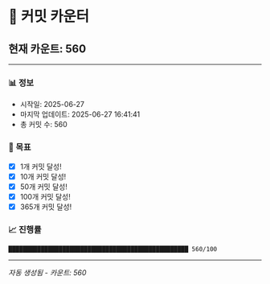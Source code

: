 # 🔢 커밋 카운터

## 현재 카운트: 560

---

### 📊 정보
- 시작일: 2025-06-27
- 마지막 업데이트: 2025-06-27 16:41:41
- 총 커밋 수: 560

### 🎯 목표
- [x] 1개 커밋 달성!
- [x] 10개 커밋 달성!
- [x] 50개 커밋 달성!
- [x] 100개 커밋 달성!
- [x] 365개 커밋 달성!

### 📈 진행률
```
██████████████████████████████████████████████████ 560/100
```

---
*자동 생성됨 - 카운트: 560*
